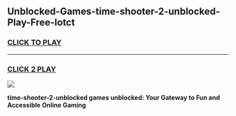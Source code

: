 
## Unblocked-Games-time-shooter-2-unblocked-Play-Free-lotct
<h3>
<a href="https://premium76.site?title=time-shooter-2-unblocked&ref=23A">CLICK TO PLAY</a></h3>
<hr>

<h3>
<a href="https://premium76.site?title=time-shooter-2-unblocked&ref=23A">CLICK 2 PLAY</a>
  
</h3>

<a href="https://premium76.site?title=time-shooter-2-unblocked&ref=23A"><img src="https://clearcache.store/games.png"></a>


**time-shooter-2-unblocked games unblocked: Your Gateway to Fun and Accessible Online Gaming**
